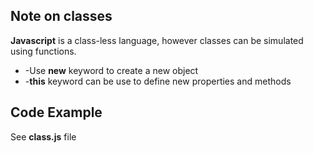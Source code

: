 ## Note on classes

**Javascript**  is a class-less language, however classes can be simulated using functions.
  * -Use **new** keyword  to create a new object
  * -**this** keyword can be use to define new properties and methods

## Code Example

See **class.js** file